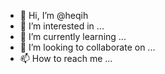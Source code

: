- 👋 Hi, I’m @heqih
- 👀 I’m interested in ...
- 🌱 I’m currently learning ...
- 💞️ I’m looking to collaborate on ...
- 📫 How to reach me ...

<!---
heqih/heqih is a ✨ special ✨ repository because its `README.md` (this file) appears on your GitHub profile.
You can click the Preview link to take a look at your changes.
--->
